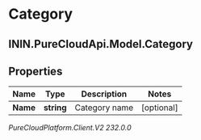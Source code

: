 # Category

## ININ.PureCloudApi.Model.Category

## Properties

|Name | Type | Description | Notes|
|------------ | ------------- | ------------- | -------------|
| **Name** | **string** | Category name | [optional] |



_PureCloudPlatform.Client.V2 232.0.0_
